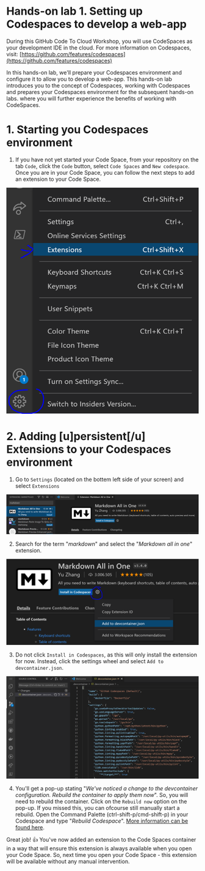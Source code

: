# Hands-on lab 1. Setting up Codespaces to develop a web-app

During this GitHub Code To Cloud Workshop, you will use CodeSpaces as your development IDE in the cloud. For more information on Codespaces, visit: [https://github.com/features/codespaces](https://github.com/features/codespaces)

In this hands-on lab, we'll prepare your Codespaces environment and configure it to allow you to develop a web-app. 
This hands-on lab introduces you to the concept of Codespaces, working with Codespaces and prepares your Codespaces environment for the subsequent hands-on labs. where you will further experience the benefits of working with CodeSpaces.

# 1. Starting you Codespaces environment
1. If you have not yet started your Code Space, from your repository on the tab `Code`, click the `Code` button, select `Code Spaces` and `New codespace`. Once you are in your Code Space, you can follow the next steps to add an extension to your Code Space.

![Code Spaces - Settings](../images/codespacesextensions.PNG)

# 2. Adding [u]persistent[/u] Extensions to your Codespaces environment

1. Go to `Settings` (located on the bottem left side of your screen) and select `Extensions` 

![Code Spaces - Search for markdown](../images/codespacesmarkdown.PNG)

2. Search for the term "*markdown*" and select the "*Markdown all in one*" extension.

![Code Spaces - Add to devcontainer.json](../images/codespacesaddtodevcontainer.PNG)

3. Do not click `Install in Codespaces`, as this will only install the extension for now. Instead, click the settings wheel and select `Add to devcontainer.json`. 

![Code Spaces - Add to devcontainer.json](../images/codespacesdevcontainer.PNG)

4. You'll get a pop-up stating "*We've noticed a change to the devcontainer configuration. Rebuild the container to apply them now*". So, you will need to rebuild the container. 
Click on the `Rebuild now` option on the pop-up. If you missed this, you can ofcourse still manually start a rebuild. Open the Command Palette (ctrl-shift-p/cmd-shift-p) in your Codespace and type "*Rebuild Codespace*". [More information can be found here](https://docs.github.com/en/codespaces/customizing-your-codespace/configuring-codespaces-for-your-project#applying-changes-to-your-configuration).

Great job! :thumbsup: You've now added an extension to the Code Spaces container in a way that will ensure this extension is always available when you open your Code Space. So, next time you open your Code Space - this extension will be available without any manual intervention.
